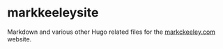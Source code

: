 # markkeeleysite
Markdown and various other Hugo related files for the [markckeeley.com](https://markckeeley.com/) website.
